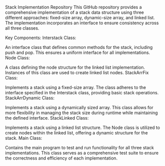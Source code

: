 
Stack Implementation Repository
This GitHub repository provides a comprehensive implementation of a stack data structure using three different approaches: fixed-size array, dynamic-size array, and linked list. The implementation incorporates an interface to ensure consistency across all three classes.

Key Components:
Interstack Class:

An interface class that defines common methods for the stack, including push and pop. This ensures a uniform interface for all implementations.
Node Class:

A class defining the node structure for the linked list implementation. Instances of this class are used to create linked list nodes.
StackArrFix Class:

Implements a stack using a fixed-size array. The class adheres to the interface specified in the Interstack class, providing basic stack operations.
StackArrDynamic Class:

Implements a stack using a dynamically sized array. This class allows for more flexibility in managing the stack size during runtime while maintaining the defined interface.
StackLinked Class:

Implements a stack using a linked list structure. The Node class is utilized to create nodes within the linked list, offering a dynamic structure for the stack.
Main Class:

Contains the main program to test and run functionality for all three stack implementations. This class serves as a comprehensive test suite to ensure the correctness and efficiency of each implementation.